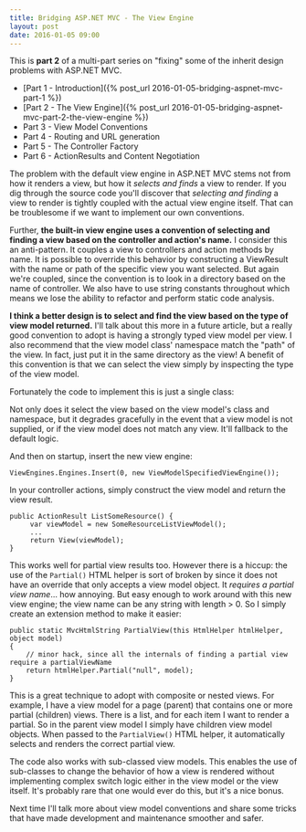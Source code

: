 ```yaml
---
title: Bridging ASP.NET MVC - The View Engine
layout: post
date: 2016-01-05 09:00
---
```


This is **part 2** of a multi-part series on "fixing" some of the inherit design problems with ASP.NET MVC.

- [Part 1 - Introduction]({% post_url 2016-01-05-bridging-aspnet-mvc-part-1 %})
- [Part 2 - The View Engine]({% post_url 2016-01-05-bridging-aspnet-mvc-part-2-the-view-engine %})
- Part 3 - View Model Conventions
- Part 4 - Routing and URL generation
- Part 5 - The Controller Factory
- Part 6 - ActionResults and Content Negotiation

The problem with the default view engine in ASP.NET MVC stems not from how it renders a view, but how it *selects and finds* a view to render. If you dig through the source code you'll discover that *selecting and finding* a view to render is tightly coupled with the actual view engine itself. That can be troublesome if we want to implement our own conventions.

Further, **the built-in view engine uses a convention of selecting and finding a view based on the controller and action's name.** I consider this an anti-pattern. It couples a view to controllers and action methods by name. It is possible to override this behavior by constructing a ViewResult with the name or path of the specific view you want selected. But again we're coupled, since the convention is to look in a directory based on the name of controller. We also have to use string constants throughout which means we lose the ability to refactor and perform static code analysis.

**I think a better design is to select and find the view based on the type of view model returned.** I'll talk about this more in a future article, but a really good convention to adopt is having a strongly typed view model per view. I also recommend that the view model class' namespace match the "path" of the view. In fact, just put it in the same directory as the view! A benefit of this convention is that we can select the view simply by inspecting the type of the view model.

Fortunately the code to implement this is just a single class:

<script src="https://gist.github.com/jdaigle/a7d8ec3a6867f5250f55.js"></script>

Not only does it select the view based on the view model's class and namespace, but it degrades gracefully in the event that a view model is not supplied, or if the view model does not match any view. It'll fallback to the default logic.

And then on startup, insert the new view engine:

    ViewEngines.Engines.Insert(0, new ViewModelSpecifiedViewEngine());

In your controller actions, simply construct the view model and return the view result.

    public ActionResult ListSomeResource() {
         var viewModel = new SomeResourceListViewModel();
         ...
         return View(viewModel);
    }

This works well for partial view results too. However there is a hiccup: the use of the `Partial()` HTML helper is sort of broken by since it does not have an override that only accepts a view model object. It *requires a partial view name*... how annoying. But easy enough to work around with this new view engine; the view name can be any string with length > 0. So I simply create an extension method to make it easier:

    public static MvcHtmlString PartialView(this HtmlHelper htmlHelper, object model)
    {
        // minor hack, since all the internals of finding a partial view require a partialViewName
        return htmlHelper.Partial("null", model);
    }

This is a great technique to adopt with composite or nested views. For example, I have a view model for a page (parent) that contains one or more partial (children) views. There is a list, and for each item I want to render a partial. So in the parent view model I simply have children view model objects. When passed to the `PartialView()` HTML helper, it automatically selects and renders the correct partial view.

The code also works with sub-classed view models. This enables the use of sub-classes to change the behavior of how a view is rendered without implementing complex switch logic either in the view model or the view itself. It's probably rare that one would ever do this, but it's a nice bonus.

Next time I'll talk more about view model conventions and share some tricks that have made development and maintenance smoother and safer.